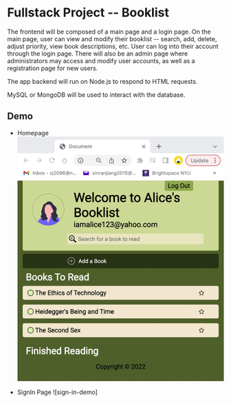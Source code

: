 # Fullstack Project -- Booklist

The frontend will be composed of a main page and a login page. On the main page, user can view and modify their booklist -- search, add, delete, adjust priority, view book descriptions, etc. User can log into their account through the login page. There will also be an admin page where administrators may access and modify user accounts, as well as a registration page for new users.

The app backend will run on Node.js to respond to HTML requests.

MySQL or MongoDB will be used to interact with the database.

## Demo

- Homepage
![homepage-demo](/demo/homepage.gif)

- SignIn Page
![sign-in-demo]
